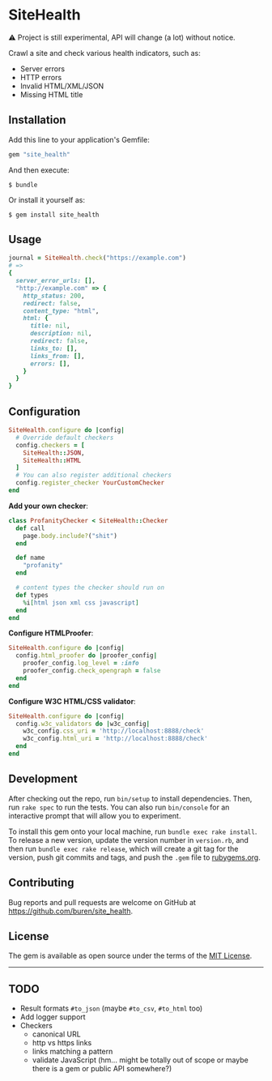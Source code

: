 # SiteHealth

:warning: Project is still experimental, API will change (a lot) without notice.

Crawl a site and check various health indicators, such as:

- Server errors
- HTTP errors
- Invalid HTML/XML/JSON
- Missing HTML title

## Installation

Add this line to your application's Gemfile:

```ruby
gem "site_health"
```

And then execute:

    $ bundle

Or install it yourself as:

    $ gem install site_health

## Usage

```ruby
journal = SiteHealth.check("https://example.com")
# =>
{
  server_error_urls: [],
  "http://example.com" => {
    http_status: 200,
    redirect: false,
    content_type: "html",
    html: {
      title: nil,
      description: nil,
      redirect: false,
      links_to: [],
      links_from: [],
      errors: [],
    }
  }
}
```

## Configuration

```ruby
SiteHealth.configure do |config|
  # Override default checkers
  config.checkers = [
    SiteHealth::JSON,
    SiteHealth::HTML
  ]
  # You can also register additional checkers
  config.register_checker YourCustomChecker
end
```

__Add your own checker__:

```ruby
class ProfanityChecker < SiteHealth::Checker
  def call
    page.body.include?("shit")
  end

  def name
    "profanity"
  end

  # content types the checker should run on
  def types
    %i[html json xml css javascript]
  end
end
```

__Configure HTMLProofer__:
```ruby
SiteHealth.configure do |config|
  config.html_proofer do |proofer_config|
    proofer_config.log_level = :info
    proofer_config.check_opengraph = false
  end
end
```

__Configure W3C HTML/CSS validator__:
```ruby
SiteHealth.configure do |config|
  config.w3c_validators do |w3c_config|
    w3c_config.css_uri = 'http://localhost:8888/check'
    w3c_config.html_uri = 'http://localhost:8888/check'
  end
end
```

## Development

After checking out the repo, run `bin/setup` to install dependencies. Then, run `rake spec` to run the tests. You can also run `bin/console` for an interactive prompt that will allow you to experiment.

To install this gem onto your local machine, run `bundle exec rake install`. To release a new version, update the version number in `version.rb`, and then run `bundle exec rake release`, which will create a git tag for the version, push git commits and tags, and push the `.gem` file to [rubygems.org](https://rubygems.org).

## Contributing

Bug reports and pull requests are welcome on GitHub at https://github.com/buren/site_health.

## License

The gem is available as open source under the terms of the [MIT License](https://opensource.org/licenses/MIT).

---

## TODO

- Result formats `#to_json` (maybe `#to_csv`, `#to_html` too)
- Add logger support
- Checkers
  * canonical URL
  * http vs https links
  * links matching a pattern
  * validate JavaScript (hm... might be totally out of scope or maybe there is a gem or public API somewhere?)
